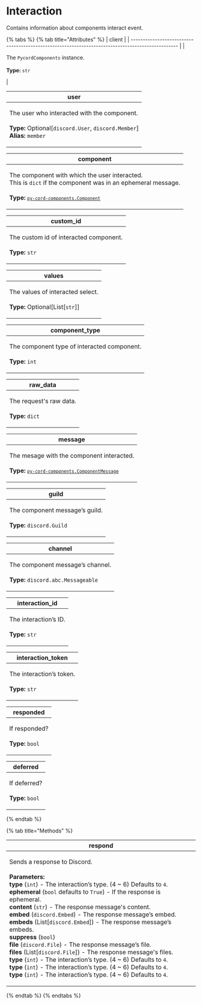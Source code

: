 # Interaction

Contains information about components interact event.

{% tabs %}
{% tab title="Attributes" %}
| client                                                                                            |
| ------------------------------------------------------------------------------------------------- |
| <p>The <code>PycordComponents</code> instance.<br><br><strong>Type: </strong><code>str</code></p> |

| user                                                                                                                                                                                             |
| ------------------------------------------------------------------------------------------------------------------------------------------------------------------------------------------------ |
| <p>The user who interacted with the component.<br><br><strong>Type: </strong>Optional[<code>discord.User</code>, <code>discord.Member</code>]<br><strong>Alias: </strong><code>member</code></p> |

| component                                                                                                                                                                                                                                                                            |
| ------------------------------------------------------------------------------------------------------------------------------------------------------------------------------------------------------------------------------------------------------------------------------------ |
| <p>The component with which the user interacted.<br>This is <code>dict</code> if the component was in an ephemeral message.<br><br><strong>Type: </strong><code><a href="component/README.md"><code>py-cord-components.Component</code></a></code></p> |

| custom_id                                                                                    |
| -------------------------------------------------------------------------------------------- |
| <p>The custom id of interacted component.<br><br><strong>Type: </strong><code>str</code></p> |

| values                                                                                                     |
| ---------------------------------------------------------------------------------------------------------- |
| <p>The values of interacted select.<br><br><strong>Type: </strong>Optional\[List\[<code>str</code>\]\]</p> |

| component_type                                                                                    |
| ------------------------------------------------------------------------------------------------- |
| <p>The component type of interacted component.<br><br><strong>Type: </strong><code>int</code></p> |

| raw_data                                                                       |
| ------------------------------------------------------------------------------ |
| <p>The request's raw data.<br><br><strong>Type: </strong><code>dict</code></p> |

| message                                                                                                                                                                        |
| ------------------------------------------------------------------------------------------------------------------------------------------------------------------------------ |
| <p>The mesage with the component interacted.<br><br><strong>Type: </strong><code><a href="componentmessage.md"><code>py-cord-components.ComponentMessage</code></a></code></p> |

| guild                                                                                          |
| ---------------------------------------------------------------------------------------------- |
| <p>The component message’s guild.<br><br><strong>Type: </strong><code>discord.Guild</code></p> |

| channel                                                                                                    |
| ---------------------------------------------------------------------------------------------------------- |
| <p>The component message’s channel.<br><br><strong>Type: </strong><code>discord.abc.Messageable</code></p> |

| interaction_id                                                              |
| --------------------------------------------------------------------------- |
| <p>The interaction’s ID.<br><br><strong>Type: </strong><code>str</code></p> |

| interaction_token                                                              |
| ------------------------------------------------------------------------------ |
| <p>The interaction’s token.<br><br><strong>Type: </strong><code>str</code></p> |

| responded                                                            |
| -------------------------------------------------------------------- |
| <p>If responded?<br><br><strong>Type: </strong><code>bool</code></p> |

| deferred                                                            |
| ------------------------------------------------------------------- |
| <p>If deferred?<br><br><strong>Type: </strong><code>bool</code></p> |
{% endtab %}

{% tab title="Methods" %}

| respond                                                            |
| ------------------------------------------------------------------- |
| <p>Sends a response to Discord.<br><br><strong>Parameters: </strong><br><strong>type </strong>(<code>int</code>) - The interaction’s type. (4 ~ 6) Defaults to <code>4</code>.<br><strong>ephemeral </strong>(<code>bool</code> defaults to <code>True</code>) - If the response is ephemeral.<br><strong>content </strong>(<code>str</code>) - The response message's content.<br><strong>embed </strong>(<code>discord.Embed</code>) - The response message’s embed.<br><strong>embeds </strong>(List\[<code>discord.Embed</code>\]) - The response message’s embeds.<br><strong>suppress </strong>(<code>bool</code>)<br><strong>file </strong>(<code>discord.File</code>) - The response message’s file.<br><strong>files </strong>(List\[<code>discord.File</code>\]) - The response message's files.<br><strong>type </strong>(<code>int</code>) - The interaction’s type. (4 ~ 6) Defaults to <code>4</code>.<br><strong>type </strong>(<code>int</code>) - The interaction’s type. (4 ~ 6) Defaults to <code>4</code>.<br><strong>type </strong>(<code>int</code>) - The interaction’s type. (4 ~ 6) Defaults to <code>4</code>.</p> |
{% endtab %}
{% endtabs %}